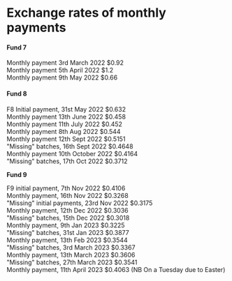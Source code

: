 # Exchange rates of monthly payments

#### Fund 7

Monthly payment 3rd March 2022                 $0.92\
Monthly payment 5th April 2022                    $1.2\
Monthly payment 9th May 2022                     $0.66

#### Fund 8

F8 Initial payment, 31st May 2022                    $0.632\
Monthly payment 13th June 2022                    $0.458\
Monthly payment 11th July 2022                      $0.452\
Monthly payment 8th Aug 2022                       $0.544\
Monthly payment 12th Sept 2022                    $0.5151\
"Missing" batches, 16th Sept 2022                  $0.4648\
Monthly payment 10th October 2022              $0.4164\
"Missing" batches, 17th Oct 2022                    $0.3712

**Fund 9**

F9 initial payment, 7th Nov 2022                     $0.4106\
Monthly payment, 16th Nov 2022                    $0.3268\
"Missing" initial payments, 23rd Nov 2022      $0.3175\
Monthly payment, 12th Dec 2022                    $0.3036\
"Missing" batches, 15th Dec 2022                   $0.3018\
Monthly payment, 9th Jan 2023                      $0.3225\
"Missing" batches, 31st Jan 2023                    $0.3877\
Monthly payment, 13th Feb 2023                     $0.3544\
"Missing" batches, 3rd March 2023                 $0.3367\
Monthly payment, 13th March 2023                $0.3606\
"Missing" batches, 27th March 2023               $0.3541\
Monthly payment, 11th April 2023                    $0.4063 (NB On a Tuesday due to Easter)


